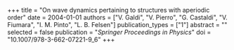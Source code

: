 +++
title = "On wave dynamics pertaining to structures with aperiodic order"
date = 2004-01-01
authors = ["V. Galdi", "V. Pierro", "G. Castaldi", "V. Fiumara", "I. M. Pinto", "L. B. Felsen"]
publication_types = ["1"]
abstract = ""
selected = false
publication = "*Springer Proceedings in Physics*"
doi = "10.1007/978-3-662-07221-9_6"
+++


